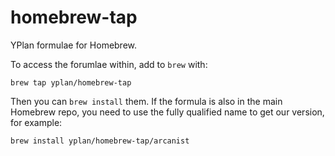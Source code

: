 homebrew-tap
============

YPlan formulae for Homebrew.

To access the forumlae within, add to `brew` with:

    brew tap yplan/homebrew-tap

Then you can `brew install` them. If the formula is also in the main Homebrew repo, you need to use the fully qualified name to get our version, for example:

    brew install yplan/homebrew-tap/arcanist
